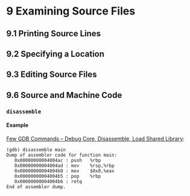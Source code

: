# 9 Examining Source Files

## 9.1 Printing Source Lines

## 9.2 Specifying a Location

## 9.3 Editing Source Files



## 9.6 Source and Machine Code



### `disassemble`



#### Example

[Few GDB Commands – Debug Core, Disassemble, Load Shared Library](https://www.thegeekstuff.com/2014/03/few-gdb-commands/):

```assembly
(gdb) disassemble main
Dump of assembler code for function main:
   0x00000000004004ac :	push   %rbp
   0x00000000004004ad :	mov    %rsp,%rbp
   0x00000000004004b0 :	mov    $0x0,%eax
   0x00000000004004b5 :	pop    %rbp
   0x00000000004004b6 :	retq   
End of assembler dump.
```